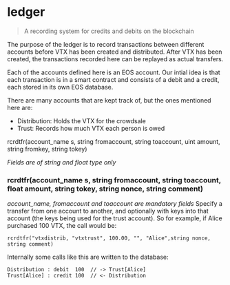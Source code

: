 # ledger
> A recording system for credits and debits on the blockchain

The purpose of the ledger is to record transactions between different accounts before VTX has been
created and distributed. After VTX has been created, the transactions recorded here can be replayed
as actual transfers.

Each of the accounts defined here is an EOS account. Our intial idea is that each transaction is in
a smart contract and consists of a debit and a credit, each stored in its own EOS database.

There are many accounts that are kept track of, but the ones mentioned here are:
- Distribution: Holds the VTX for the crowdsale
- Trust: Records how much VTX each person is owed

rcrdtfr(account_name s, string fromaccount, string toaccount, uint amount, string fromkey, string tokey)

*Fields are of string and float type only*

### rcrdtfr(account_name s, string fromaccount, string toaccount, float amount, string tokey, string nonce, string comment)
*account_name, fromaccount and toaccount are mandatory fields*
Specify a transfer from one account to another, and optionally with keys into that account (the keys
being used for the trust account). So for example, if Alice purchased 100 VTX, the call would be:

`rcrdtfr("vtxdistrib, "vtxtrust", 100.00, "", "Alice",string nonce, string comment)`

Internally some calls like this are written to the database:

```
Distribution : debit  100  // -> Trust[Alice]
Trust[Alice] : credit 100  // <- Distribution
```



